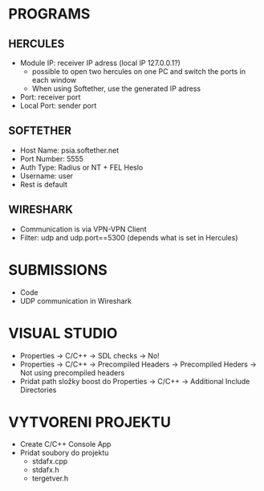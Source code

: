 # PROGRAMS

## HERCULES
* Module IP: receiver IP adress (local IP 127.0.0.1?)
	* possible to open two hercules on one PC and switch the ports in each window
	* When using Softether, use the generated IP adress
* Port: receiver port
* Local Port: sender port

## SOFTETHER
* Host Name: psia.softether.net
* Port Number: 5555
* Auth Type: Radius or NT + FEL Heslo
* Username: user
* Rest is default

## WIRESHARK
* Communication is via VPN-VPN Client
* Filter: udp and udp.port==5300 (depends what is set in Hercules)

# SUBMISSIONS
* Code
* UDP communication in Wireshark

# VISUAL STUDIO
* Properties -> C/C++ -> SDL checks -> No!
* Properties -> C/C++ -> Precompiled Headers -> Precompiled Heders -> Not using precompiled headers
* Pridat path složky boost do Properties -> C/C++ -> Additional Include Directories

# VYTVORENI PROJEKTU
* Create C/C++ Console App
* Pridat soubory do projektu
	* stdafx.cpp
	* stdafx.h
	* tergetver.h
